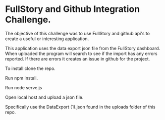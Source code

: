 # FullStory and Github Integration Challenge.
The objective of this challenge was to use FullStory and github api's to create a useful or interesting application.

This application uses the data export json file from the FullStory dashboard. When uploaded the program will search to see if the import has any errors reported. If there are errors it creates an issue in github for the project.

To install clone the repo.

Run npm install.

Run node serve.js

Open local host and upload a json file.

Specifically use the DataExport (1).json found in the uploads folder of this repo.
